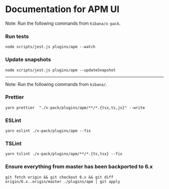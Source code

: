# Documentation for APM UI

Note: Run the following commands from `kibana/x-pack`.

### Run tests
```
node scripts/jest.js plugins/apm --watch
```

### Update snapshots
```
node scripts/jest.js plugins/apm --updateSnapshot
```
---

Note: Run the following commands from `kibana/`.

### Prettier

```
yarn prettier  "./x-pack/plugins/apm/**/*.{tsx,ts,js}" --write
```

### ESLint
```
yarn eslint ./x-pack/plugins/apm --fix
```

### TSLint
```
yarn tslint ./x-pack/plugins/apm/**/*.{ts,tsx} --fix
```

### Ensure everything from master has been backported to 6.x
```
git fetch origin && git checkout 6.x && git diff origin/6.x..origin/master ./plugins/apm | git apply
```
